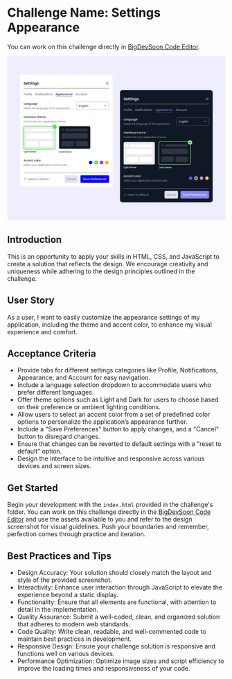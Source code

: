 # Challenge Name: Settings Appearance

You can work on this challenge directly in [BigDevSoon Code Editor](https://app.bigdevsoon.me/challenges/settings-appearance/browser).

![Settings Appearance Design](./design.png)

## Introduction

This is an opportunity to apply your skills in HTML, CSS, and JavaScript to create a solution that reflects the design. We encourage creativity and uniqueness while adhering to the design principles outlined in the challenge.

## User Story

As a user, I want to easily customize the appearance settings of my application, including the theme and accent color, to enhance my visual experience and comfort.

## Acceptance Criteria

- Provide tabs for different settings categories like Profile, Notifications, Appearance, and Account for easy navigation.
- Include a language selection dropdown to accommodate users who prefer different languages.
- Offer theme options such as Light and Dark for users to choose based on their preference or ambient lighting conditions.
- Allow users to select an accent color from a set of predefined color options to personalize the application’s appearance further.
- Include a "Save Preferences" button to apply changes, and a "Cancel" button to disregard changes.
- Ensure that changes can be reverted to default settings with a "reset to default" option.
- Design the interface to be intuitive and responsive across various devices and screen sizes.

## Get Started

Begin your development with the `index.html` provided in the challenge's folder. You can work on this challenge directly in the [BigDevSoon Code Editor](https://app.bigdevsoon.me/challenges/settings-appearance/browser) and use the assets available to you and refer to the design screenshot for visual guidelines. Push your boundaries and remember, perfection comes through practice and iteration.

## Best Practices and Tips

- Design Accuracy: Your solution should closely match the layout and style of the provided screenshot.
- Interactivity: Enhance user interaction through JavaScript to elevate the experience beyond a static display.
- Functionality: Ensure that all elements are functional, with attention to detail in the implementation.
- Quality Assurance: Submit a well-coded, clean, and organized solution that adheres to modern web standards.
- Code Quality: Write clean, readable, and well-commented code to maintain best practices in development.
- Responsive Design: Ensure your challenge solution is responsive and functions well on various devices.
- Performance Optimization: Optimize image sizes and script efficiency to improve the loading times and responsiveness of your code.

